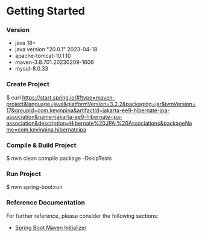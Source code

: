 # Getting Started

### Version
- java 18+ 
- java version "20.0.1" 2023-04-18
- apache-tomcat-10.1.10
- maven-3.8.701.20230209-1606
- mysql-8.0.33

### Create Project

$ curl https://start.spring.io/#!type=maven-project&language=java&platformVersion=3.2.2&packaging=jar&jvmVersion=17&groupId=com.kevinpina&artifactId=jakarta-ee9-hibernate-jpa-association&name=jakarta-ee9-hibernate-jpa-association&description=Hibernate%20JPA:%20Associations&packageName=com.kevinpina.hibernatejpa

### Compile & Build Project

$ mvn clean compile package -DskipTests

### Run Project

$ mvn spring-boot:run 

### Reference Documentation
For further reference, please consider the following sections:

* [Spring Boot Maven Initializer](https://start.spring.io/)

